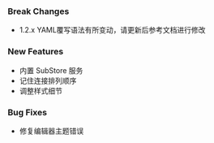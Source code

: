 ### Break Changes

- 1.2.x YAML覆写语法有所变动，请更新后参考文档进行修改

### New Features

- 内置 SubStore 服务
- 记住连接排列顺序
- 调整样式细节

### Bug Fixes

- 修复编辑器主题错误
